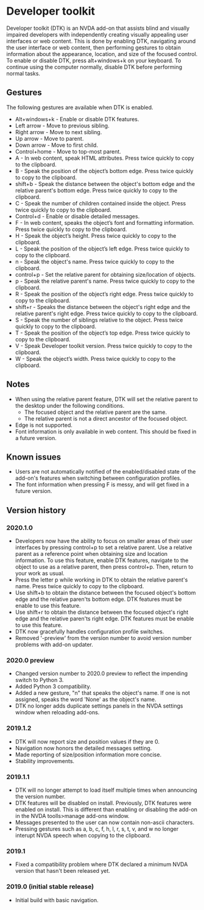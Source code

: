 # Developer toolkit
Developer toolkit (DTK) is an NVDA add-on that assists blind and visually impaired developers with independently creating visually appealing user interfaces or web content. This is done by enabling DTK, navigating around the user interface or web content, then performing gestures to obtain information about the appearance, location, and size of the focused control. To enable or disable DTK, press alt+windows+k on your keyboard. To continue using the computer normally, disable DTK before performing normal tasks.
## Gestures
The following gestures are available when DTK is enabled.

* Alt+windows+k - Enable or disable DTK features.
* Left arrow - Move to previous sibling.
* Right arrow - Move to next sibling.
* Up arrow - Move to parent.
* Down arrow - Move to first child.
* Control+home - Move to top-most parent.
* A - In web content, speak HTML attributes. Press twice quickly to copy to the clipboard.
* B - Speak the position of the object’s bottom edge. Press twice quickly to copy to the clipboard.
* shift+b - Speak the distance between the object's bottom edge and the relative parent's bottom edge. Press twice quickly to copy to the clipboard.
* C - Speak the number of children contained inside the object. Press twice quickly to copy to the clipboard.
* Control+d - Enable or disable detailed messages.
* F - In web content, speaks the object’s font and formatting information. Press twice quickly to copy to the clipboard.
* H - Speak the object’s height. Press twice quickly to copy to the clipboard.
* L - Speak the position of the object’s left edge. Press twice quickly to copy to the clipboard.
* n - Speak the object's name. Press twice quickly to copy to the clipboard.
* control+p - Set the relative parent for obtaining size/location of objects.
* p - Speak the relative parent's name. Press twice quickly to copy to the clipboard.
* R - Speak the position of the object’s right edge. Press twice quickly to copy to the clipboard.
* shift+r - Speaks the distance between the object's right edge and the relative parent's right edge. Press twice quickly to copy to the clipboard.
* S - Speak the number of siblings relative to the object. Press twice quickly to copy to the clipboard.
* T - Speak the position of the object’s top edge. Press twice quickly to copy to the clipboard.
* V - Speak Developer toolkit version. Press twice quickly to copy to the clipboard.
* W - Speak the object’s width. Press twice quickly to copy to the clipboard.

## Notes

* When using the relative parent feature, DTK will set the relative parent to the desktop under the following conditions.
	* The focused object and the relative parent are the same.
	* The relative parent is not a direct ancestor of the focused object.
* Edge is not supported.
* Font information is only available in web content. This should be fixed in a future version.

## Known issues

* Users are not automatically notified of the enabled/disabled state of the add-on's features when switching between configuration profiles.
* The font information when pressing F is messy, and will get fixed in a future version.

## Version history
### 2020.1.0

* Developers now have the ability to focus on smaller areas of their user interfaces by pressing control+p to set a relative parent. Use a relative parent as a reference point when obtaining size and location information. To use this feature, enable DTK features, navigate to the object to use as a relative parent, then press control+p. Then, return to your work as usual.
* Press the letter p while working in DTK to obtain the relative parent's name. Press twice quickly to copy to the clipboard.
* Use shift+b to obtain the distance between the focused object's bottom edge and the relative paren'ts bottom edge. DTK features must be enable to use this feature.
* Use shift+r to obtain the distance between the focused object's right edge and the relative paren'ts right edge. DTK features must be enable to use this feature.
* DTK now gracefully handles configuration profile switches.
* Removed '-preview' from the version number to avoid version number problems with add-on updater.

### 2020.0 preview

* Changed version number to 2020.0 preview to reflect the impending switch to Python 3.
* Added Python 3 compatibility.
* Added a new gesture, "n" that speaks the object's name. If one is not assigned, speaks the word 'None' as the object's name.
* DTK no longer adds duplicate settings panels in the NVDA settings window when reloading add-ons.

### 2019.1.2

* DTK will now report size and position values if they are 0.
* Navigation now honors the detailed messages setting.
* Made reporting of size/position information more concise.
* Stability improvements.

### 2019.1.1

* DTK will no longer attempt to load itself multiple times when announcing the version number.
* DTK features will be disabled on install. Previously, DTK features were enabled on install. This is different than enabling or disabling the add-on in the NVDA toolls>manage add-ons window.
* Messages presented to the user can now contain non-ascii characters.
* Pressing gestures such as a, b, c, f, h, l, r, s, t, v, and w no longer interupt NVDA speech when copying to the clipboard.

### 2019.1

* Fixed a compatibility problem where DTK declared a minimum NVDA version that hasn't been released yet.

### 2019.0 (initial stable release)

* Initial build with basic navigation.
